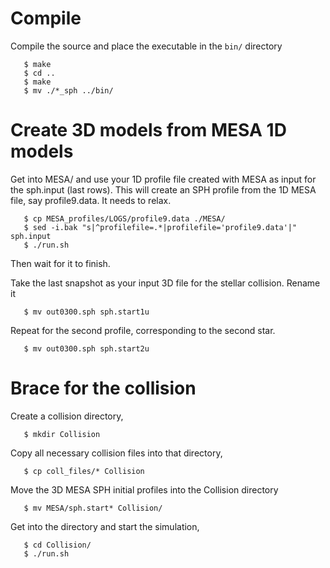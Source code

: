 Compile 
========

Compile the source and place the executable in the `bin/` directory


```$ cd src/SPHgrav_lib2
   $ make
   $ cd ..
   $ make
   $ mv ./*_sph ../bin/
```

Create 3D models from MESA 1D models
=====================================

Get into MESA/ and use your 1D profile file created with MESA
as input for the sph.input (last rows). This will create an SPH
profile from the 1D MESA file, say profile9.data. It needs to relax.

```
   $ cp MESA_profiles/LOGS/profile9.data ./MESA/
   $ sed -i.bak "s|^profilefile=.*|profilefile='profile9.data'|" sph.input
   $ ./run.sh
```

Then wait for it to finish.

Take the last snapshot as your input 3D file for the
stellar collision. Rename it

```
   $ mv out0300.sph sph.start1u
```    

Repeat for the second profile, corresponding to the second star.

```
   $ mv out0300.sph sph.start2u
```

Brace for the collision
========================

Create a collision directory,

```
   $ mkdir Collision
```

Copy all necessary collision files into that directory,

```
   $ cp coll_files/* Collision
```


Move the 3D MESA SPH initial profiles into the Collision directory

```
   $ mv MESA/sph.start* Collision/
```


Get into the directory and start the simulation,

```
   $ cd Collision/
   $ ./run.sh
```
